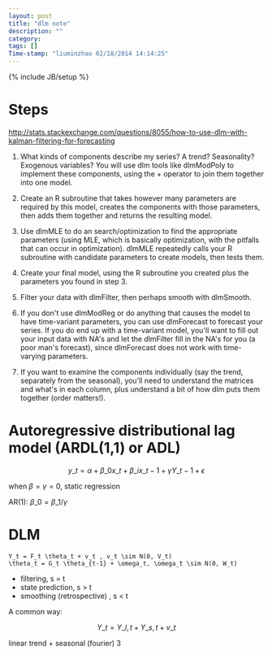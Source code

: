 ```yaml
---
layout: post
title: "dlm note"
description: ""
category:
tags: []
Time-stamp: "liuminzhao 02/18/2014 14:14:25"
---
```

{% include JB/setup %}

# Steps

<http://stats.stackexchange.com/questions/8055/how-to-use-dlm-with-kalman-filtering-for-forecasting>

1. What kinds of components describe my series? A trend? Seasonality? Exogenous variables? You will use dlm tools like dlmModPoly to implement these components, using the + operator to join them together into one model.

2. Create an R subroutine that takes however many parameters are required by this model, creates the components with those parameters, then adds them together and returns the resulting model.

3. Use dlmMLE to do an search/optimization to find the appropriate parameters (using MLE, which is basically optimization, with the pitfalls that can occur in optimization). dlmMLE repeatedly calls your R subroutine with candidate parameters to create models, then tests them.

4. Create your final model, using the R subroutine you created plus the parameters you found in step 3.

5. Filter your data with dlmFilter, then perhaps smooth with dlmSmooth.

6. If you don't use dlmModReg or do anything that causes the model to have time-variant parameters, you can use dlmForecast to forecast your series. If you do end up with a time-variant model, you'll want to fill out your input data with NA's and let the dlmFilter fill in the NA's for you (a poor man's forecast), since dlmForecast does not work with time-varying parameters.

7. If you want to examine the components individually (say the trend, separately from the seasonal), you'll need to understand the matrices and what's in each column, plus understand a bit of how dlm puts them together (order matters!).


# Autoregressive distributional lag model (ARDL(1,1) or ADL)

$$
y\_t = \alpha + \beta\_0 x\_t + \beta\_i x\_{t-1} + \gamma Y\_{t-1} + \epsilon
$$

when $\beta = \gamma = 0$, static regression

AR(1): $\beta\_0 = \beta\_1 /\gamma$

# DLM

	Y_t = F_t \theta_t + v_t , v_t \sim N(0, V_t)
	\theta_t = G_t \theta_{t-1} + \omega_t, \omega_t \sim N(0, W_t)

- filtering, s = t
- state prediction, s > t
- smoothing (retrospective) , s < t

A common way:

$$
Y\_t = Y\_{l, t} + Y\_{s, t} + v\_t
$$

linear trend + seasonal (fourier) 3
